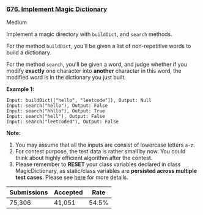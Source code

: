 ### [676. Implement Magic Dictionary](https://leetcode.com/problems/implement-magic-dictionary/)

Medium

Implement a magic directory with `` buildDict ``, and `` search `` methods.

For the method `` buildDict ``, you'll be given a list of non-repetitive words to build a dictionary.

For the method `` search ``, you'll be given a word, and judge whether if you modify __exactly__ one character into __another__ character in this word, the modified word is in the dictionary you just built.

__Example 1:__  

```
Input: buildDict(["hello", "leetcode"]), Output: Null
Input: search("hello"), Output: False
Input: search("hhllo"), Output: True
Input: search("hell"), Output: False
Input: search("leetcoded"), Output: False
```

__Note:__  

1.   You may assume that all the inputs are consist of lowercase letters `` a-z ``.
2.   For contest purpose, the test data is rather small by now. You could think about highly efficient algorithm after the contest.
3.   Please remember to __RESET__ your class variables declared in class MagicDictionary, as static/class variables are __persisted across multiple test cases__. Please see [here](https://leetcode.com/faq/#different-output) for more details.

| Submissions    | Accepted     | Rate   |
| -------------- | ------------ | ------ |
| 75,306 | 41,051 | 54.5% |